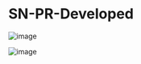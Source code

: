 ﻿# SN-PR-Developed
 
![image](https://github.com/SyncTank/Sn/assets/30980904/7c9fe9ca-b3d8-436c-987f-2281602b26e6)

![image](https://github.com/SyncTank/Sn/assets/30980904/0586c95d-b503-43b6-baec-9778bdd96c7e)
